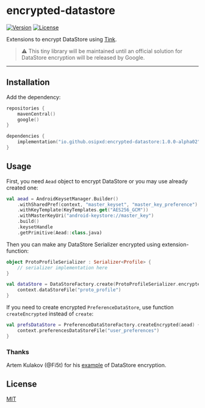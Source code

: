 # encrypted-datastore
[![Version](https://img.shields.io/maven-central/v/io.github.osipxd/encrypted-datastore?style=flat-square)][mavenCentral] [![License](https://img.shields.io/github/license/osipxd/encrypted-datastore?style=flat-square)][license]

Extensions to encrypt DataStore using [Tink].

> :warning: This tiny library will be maintained until an official solution for DataStore encryption will be released by Google.

---

## Installation

Add the dependency:

```kotlin
repositories {
    mavenCentral()
    google()
}

dependencies {
    implementation("io.github.osipxd:encrypted-datastore:1.0.0-alpha02")
}
```

## Usage

First, you need `Aead` object to encrypt DataStore or you may use already created one:

```kotlin
val aead = AndroidKeysetManager.Builder()
    .withSharedPref(context, "master_keyset", "master_key_preference")
    .withKeyTemplate(KeyTemplates.get("AES256_GCM"))
    .withMasterKeyUri("android-keystore://master_key")
    .build()
    .keysetHandle
    .getPrimitive(Aead::class.java)
```

Then you can make any DataStore Serializer encrypted using extension-function:

```kotlin
object ProtoProfileSerializer : Serializer<Profile> {
    // serializer implementation here
}

val dataStore = DataStoreFactory.create(ProtoProfileSerializer.encrypted(aead)) {
    context.dataStoreFile("proto_profile")
}
```

If you need to create encrypted `PreferenceDataStore`, use function `createEncrypted` instead of `create`:

```kotlin
val prefsDataStore = PreferenceDataStoreFactory.createEncrypted(aead) {
    context.preferencesDataStoreFile("user_preferences")
}
```

### Thanks

Artem Kulakov (@Fi5t) for his [example][secured-datastore] of DataStore encryption.

## License

[MIT][license]


[mavenCentral]: https://search.maven.org/artifact/io.github.osipxd/encrypted-datastore
[license]: LICENSE

[tink]: https://github.com/google/tink
[secured-datastore]: https://github.com/Fi5t/secured-datastore
